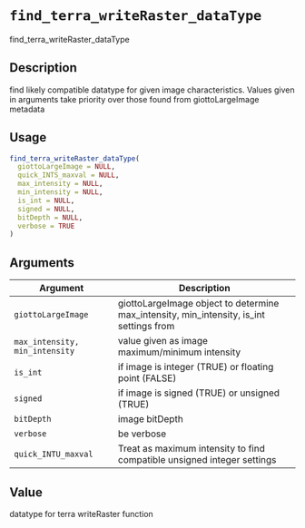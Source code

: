 # `find_terra_writeRaster_dataType`

find_terra_writeRaster_dataType


## Description

find likely compatible datatype for given image characteristics.
 Values given in arguments take priority over those found from giottoLargeImage
 metadata


## Usage

```r
find_terra_writeRaster_dataType(
  giottoLargeImage = NULL,
  quick_INTS_maxval = NULL,
  max_intensity = NULL,
  min_intensity = NULL,
  is_int = NULL,
  signed = NULL,
  bitDepth = NULL,
  verbose = TRUE
)
```


## Arguments

Argument      |Description
------------- |----------------
`giottoLargeImage`     |     giottoLargeImage object to determine max_intensity, min_intensity, is_int settings from
`max_intensity, min_intensity`     |     value given as image maximum/minimum intensity
`is_int`     |     if image is integer (TRUE) or floating point (FALSE)
`signed`     |     if image is signed (TRUE) or unsigned (TRUE)
`bitDepth`     |     image bitDepth
`verbose`     |     be verbose
`quick_INTU_maxval`     |     Treat as maximum intensity to find compatible unsigned integer settings


## Value

datatype for terra writeRaster function


